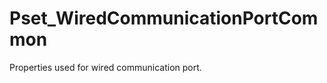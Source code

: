 # Pset_WiredCommunicationPortCommon

Properties used for wired communication port.
<!-- end of short definition -->

